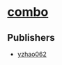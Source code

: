 # [combo](https://pypi.org/project/combo)



## Publishers
- [yzhao062](https://pypi.org/user/yzhao062)

